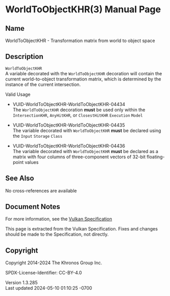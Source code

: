 # WorldToObjectKHR(3) Manual Page

## Name

WorldToObjectKHR - Transformation matrix from world to object space



## <a href="#_description" class="anchor"></a>Description

`WorldToObjectKHR`  
A variable decorated with the `WorldToObjectKHR` decoration will contain
the current world-to-object transformation matrix, which is determined
by the instance of the current intersection.

Valid Usage

- <a href="#VUID-WorldToObjectKHR-WorldToObjectKHR-04434"
  id="VUID-WorldToObjectKHR-WorldToObjectKHR-04434"></a>
  VUID-WorldToObjectKHR-WorldToObjectKHR-04434  
  The `WorldToObjectKHR` decoration **must** be used only within the
  `IntersectionKHR`, `AnyHitKHR`, or `ClosestHitKHR` `Execution` `Model`

- <a href="#VUID-WorldToObjectKHR-WorldToObjectKHR-04435"
  id="VUID-WorldToObjectKHR-WorldToObjectKHR-04435"></a>
  VUID-WorldToObjectKHR-WorldToObjectKHR-04435  
  The variable decorated with `WorldToObjectKHR` **must** be declared
  using the `Input` `Storage` `Class`

- <a href="#VUID-WorldToObjectKHR-WorldToObjectKHR-04436"
  id="VUID-WorldToObjectKHR-WorldToObjectKHR-04436"></a>
  VUID-WorldToObjectKHR-WorldToObjectKHR-04436  
  The variable decorated with `WorldToObjectKHR` **must** be declared as
  a matrix with four columns of three-component vectors of 32-bit
  floating-point values

## <a href="#_see_also" class="anchor"></a>See Also

No cross-references are available

## <a href="#_document_notes" class="anchor"></a>Document Notes

For more information, see the <a
href="https://registry.khronos.org/vulkan/specs/1.3-extensions/html/vkspec.html#WorldToObjectKHR"
target="_blank" rel="noopener">Vulkan Specification</a>

This page is extracted from the Vulkan Specification. Fixes and changes
should be made to the Specification, not directly.

## <a href="#_copyright" class="anchor"></a>Copyright

Copyright 2014-2024 The Khronos Group Inc.

SPDX-License-Identifier: CC-BY-4.0

Version 1.3.285  
Last updated 2024-05-10 01:10:25 -0700
